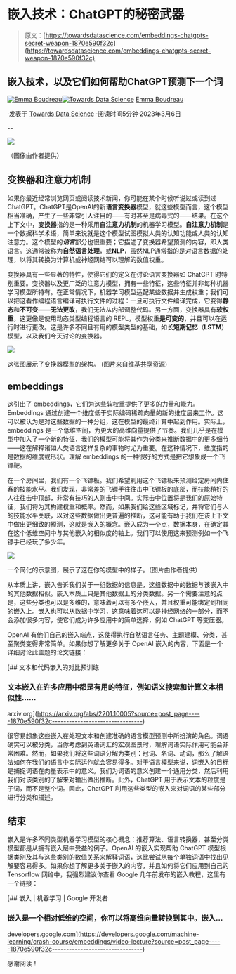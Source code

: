 # 嵌入技术：ChatGPT的秘密武器

> 原文：[https://towardsdatascience.com/embeddings-chatgpts-secret-weapon-1870e590f32c](https://towardsdatascience.com/embeddings-chatgpts-secret-weapon-1870e590f32c)

## 嵌入技术，以及它们如何帮助ChatGPT预测下一个词

[](https://emmaccode.medium.com/?source=post_page-----1870e590f32c--------------------------------)[![Emma Boudreau](../Images/f7201d012b733643d6e97957f73fd1fa.png)](https://emmaccode.medium.com/?source=post_page-----1870e590f32c--------------------------------)[](https://towardsdatascience.com/?source=post_page-----1870e590f32c--------------------------------)[![Towards Data Science](../Images/a6ff2676ffcc0c7aad8aaf1d79379785.png)](https://towardsdatascience.com/?source=post_page-----1870e590f32c--------------------------------) [Emma Boudreau](https://emmaccode.medium.com/?source=post_page-----1870e590f32c--------------------------------)

·发表于 [Towards Data Science](https://towardsdatascience.com/?source=post_page-----1870e590f32c--------------------------------) ·阅读时间5分钟·2023年3月6日

--

![](../Images/b73140f2b26fd1fb712cffe14b2f354e.png)

（图像由作者提供）

## **变换器**和**注意力机制**

如果你最近经常浏览网页或阅读技术新闻，你可能在某个时候听说过或读到过ChatGPT。ChatGPT是OpenAI的新**语言变换器**模型，就这些模型而言，这个模型相当准确，产生了一些非常引人注目的——有时甚至是病毒式的——结果。在这个上下文中，**变换器**指的是一种采用**自注意力机制**的机器学习模型。**自注意力机制**是一个数据科学术语，简单来说就是这个模型试图模拟人类的认知功能或人类的认知注意力。这个模型的***语言***部分也很重要；它描述了变换器希望预测的内容，即人类语言。这通常被称为**自然语言处理**，或**NLP**，虽然NLP通常指的是对语言数据的处理，以将其转换为计算机或神经网络可以理解的数值权重。

变换器具有一些显著的特性，使得它们的定义在讨论语言变换器如 ChatGPT 时特别重要。变换器以及更广泛的注意力模型，拥有一些特征，这些特征并非每种机器学习模型所特有。在正常情况下，机器学习模型适配某些数据并生成权重；我们可以把这看作编程语言编译可执行文件的过程：一旦可执行文件编译完成，它变得**静态**和**不可变——无法更改**，我们无法从内部调整代码。另一方面，变换器具有**软权重**，这更像是使用动态类型编程语言的 REPL，模型权重**是可变的**，并且可以在运行时进行更改。这是许多不同且有用的模型类型的基础，如**长短期记忆**（**LSTM**）模型，以及我们今天讨论的变换器。

![](../Images/1a98179807beafbc730ef9ae844f079e.png)

这张图展示了变换器模型的架构。 ([图片来自维基共享资源](https://en.wikipedia.org/wiki/File:The-Transformer-model-architecture.png))

## embeddings

这引出了 embeddings，它们为这些软权重提供了更多的力量和能力。Embeddings 通过创建一个维度低于实际编码稀疏向量的新的维度层来工作。这可以被认为是对这些数据的一种分组，这在模型的最终计算中起到作用。实际上，embeddings 是一个低维空间，为更大的高维向量提供了节奏。我们几乎是在模型中加入了一个新的特征，我们的模型可能将其作为分类来推断数据中的更多细节——这在解释诸如人类语言这样复杂的事物时尤为重要。在这种情况下，维度指的是数据的维度或形状。理解 embeddings 的一种很好的方式是把它想象成一个飞镖靶。

在一个房间里，我们有一个飞镖板。我们希望利用这个飞镖板来预测给定房间内住客的技能水平。我们发现，非常差的飞镖手往往击中飞镖板的底部，而技能稍好的人往往击中顶部，非常有技巧的人则击中中间。实际击中位置将是我们的原始特征，我们将为其构建权重和概率。然而，如果我们给这些区域标记，并将它们与人的技能水平关联，以对这些数据做出更普遍的推断，这可能有助于我们在该上下文中做出更细致的预测，这就是嵌入的概念。嵌入成为一个点，数据本身，在确定其在这个低维空间中与其他嵌入的相似度的轴上。我们可以使用这来预测例如一个飞镖手已经玩了多少年。

![](../Images/77ea2fdc13d9657eab3e9b3cec011be7.png)

一个简化的示意图，展示了这在你的模型中的样子。（图片由作者提供）

从本质上讲，嵌入告诉我们关于一组数据的信息是，这组数据中的数据与该嵌入中的其他数据相似。嵌入本质上只是其他数据上的分类数据。另一个需要注意的点是，这些分类也可以是多维的，意味着可以有多个嵌入，并且权重可能绑定到相同的嵌入上。嵌入也可以从数据中学习，这意味着这可以是神经网络的一部分，而不会添加很多内容，使它们成为许多应用中的简单选择，例如 ChatGPT 等变压器。

OpenAI 有他们自己的嵌入端点，这使得执行自然语言任务、主题建模、分类，甚至聚类变得非常简单。如果你想了解更多关于 OpenAI 嵌入的内容，下面是一个详细讨论此主题的论文链接：

[](https://arxiv.org/abs/2201.10005?source=post_page-----1870e590f32c--------------------------------) [## 文本和代码嵌入的对比预训练

### 文本嵌入在许多应用中都是有用的特征，例如语义搜索和计算文本相似性……

arxiv.org](https://arxiv.org/abs/2201.10005?source=post_page-----1870e590f32c--------------------------------)

很容易想象这些嵌入在处理文本和创建准确的语言模型预测中所扮演的角色。词语确实可以被分类，当你考虑到英语词汇的宏观图景时，理解词语实际作用可能会非常困难。然而，如果我们将这些词语分解为类别：冠词、名词、动词，那么了解语法如何在我们的语言中实际运作就会容易得多。对于语言模型来说，词嵌入的目标是捕捉词语在向量表示中的意义。我们为词语的意义创建一个通用分类，然后利用我们对该类别的了解来对输出做出推断。此外，ChatGPT 用于表示文本的粒度是子词，而不是整个词。因此，ChatGPT 利用这些类型的嵌入来对词语的某些部分进行分类和描述。

## 结束

嵌入是许多不同类型机器学习模型的核心概念：推荐算法、语言转换器，甚至分类模型都是从拥有嵌入层中受益的例子。OpenAI 的嵌入实现帮助 ChatGPT 模型根据类别及其与这些类别的数值关系来解释词语，这比尝试从每个单独词语中找出见解要容易得多。如果你想了解更多关于嵌入的内容，并且如何将它们应用到自己的 Tensorflow 网络中，我强烈建议你查看 Google 几年前发布的嵌入教程，这里有一个链接：

[](https://developers.google.com/machine-learning/crash-course/embeddings/video-lecture?source=post_page-----1870e590f32c--------------------------------) [## 嵌入 | 机器学习 | Google 开发者

### 嵌入是一个相对低维的空间，你可以将高维向量转换到其中。嵌入…

developers.google.com](https://developers.google.com/machine-learning/crash-course/embeddings/video-lecture?source=post_page-----1870e590f32c--------------------------------)

感谢阅读！
